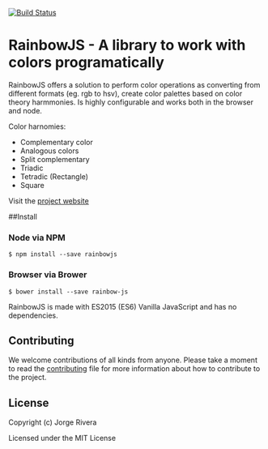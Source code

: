 [![Build Status](https://travis-ci.org/jorgeriv/rainbowjs.svg?branch=next)](https://travis-ci.org/jorgeriv/rainbowjs)
# RainbowJS - A library to work with colors programatically

RainbowJS offers a solution to perform color operations as converting from different formats (eg. rgb to hsv), create color palettes based on color theory harmmonies. Is highly configurable and works both in the browser and node.

Color harnomies:
- Complementary color
- Analogous colors
- Split complementary
- Triadic
- Tetradic (Rectangle)
- Square

Visit the [project website](http://jorgeriv.github.io/rainbowjs/)

##Install

### Node via NPM
```
$ npm install --save rainbowjs
```

### Browser via Brower
```
$ bower install --save rainbow-js
```
RainbowJS is made with ES2015 (ES6) Vanilla JavaScript and has no dependencies.

## Contributing
We welcome contributions of all kinds from anyone. Please take a moment to read the [contributing](https://github.com/jorgeriv/rainbowjs/blob/master/CONTRIBUTTING.md) file
for more information about how to contribute to the project.

## License
Copyright (c) Jorge Rivera

Licensed under the MIT License
